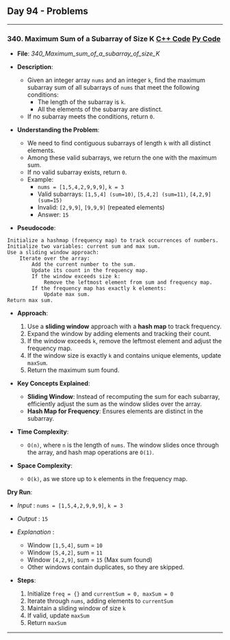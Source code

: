 ## Day 94 - Problems  

---

### 340. **Maximum Sum of a Subarray of Size K** [C++ Code](./_340_Maximum_sum_of_a_subarray_of_size_K.cpp)  [Py Code](./_340_Maximum_sum_of_a_subarray_of_size_K.py)  

- **File**: _340_Maximum_sum_of_a_subarray_of_size_K_  
- **Description**:  
  - Given an integer array `nums` and an integer `k`, find the maximum subarray sum of all subarrays of `nums` that meet the following conditions:  
    - The length of the subarray is `k`.  
    - All the elements of the subarray are distinct.  
  - If no subarray meets the conditions, return `0`.  

- **Understanding the Problem**:  
  - We need to find contiguous subarrays of length `k` with all distinct elements.  
  - Among these valid subarrays, we return the one with the maximum sum.  
  - If no valid subarray exists, return `0`.  
  - Example:  
    - `nums = [1,5,4,2,9,9,9]`, `k = 3`  
    - Valid subarrays: `[1,5,4] (sum=10)`, `[5,4,2] (sum=11)`, `[4,2,9] (sum=15)`  
    - Invalid: `[2,9,9]`, `[9,9,9]` (repeated elements)  
    - Answer: `15`  

- **Pseudocode**:
```
Initialize a hashmap (frequency map) to track occurrences of numbers.
Initialize two variables: current sum and max sum.
Use a sliding window approach:
    Iterate over the array:
        Add the current number to the sum.
        Update its count in the frequency map.
        If the window exceeds size k:
            Remove the leftmost element from sum and frequency map.
        If the frequency map has exactly k elements:
            Update max sum.
Return max sum.
```

- **Approach**:  
  1. Use a **sliding window** approach with a **hash map** to track frequency.  
  2. Expand the window by adding elements and tracking their count.  
  3. If the window exceeds `k`, remove the leftmost element and adjust the frequency map.  
  4. If the window size is exactly `k` and contains unique elements, update `maxSum`.  
  5. Return the maximum sum found.  
  
- **Key Concepts Explained**:  
  - **Sliding Window**: Instead of recomputing the sum for each subarray, efficiently adjust the sum as the window slides over the array.  
  - **Hash Map for Frequency**: Ensures elements are distinct in the subarray.  
  
- **Time Complexity**:  
  - `O(n)`, where `n` is the length of `nums`. The window slides once through the array, and hash map operations are `O(1)`.  
  
- **Space Complexity**:  
  - `O(k)`, as we store up to `k` elements in the frequency map.  
  
**Dry Run**:
- *Input* : `nums = [1,5,4,2,9,9,9]`, `k = 3`
- *Output* : `15`
- *Explanation* :
  - Window `[1,5,4]`, sum = `10`
  - Window `[5,4,2]`, sum = `11`
  - Window `[4,2,9]`, sum = `15` (Max sum found)
  - Other windows contain duplicates, so they are skipped.
  
- **Steps**:
  1. Initialize `freq = {}` and `currentSum = 0, maxSum = 0`
  2. Iterate through `nums`, adding elements to `currentSum`
  3. Maintain a sliding window of size `k`
  4. If valid, update `maxSum`
  5. Return `maxSum`  

---

